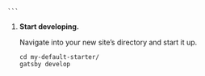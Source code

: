    ```

1.  **Start developing.**

    Navigate into your new site’s directory and start it up.

    ```shell
    cd my-default-starter/
    gatsby develop
    ```
